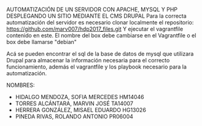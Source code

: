 AUTOMATIZACIÓN DE UN SERVIDOR CON APACHE, MYSQL Y PHP DESPLEGANDO UN SITIO MEDIANTE EL CMS DRUPAL
Para la correcta automatización del servidor es necesario clonar localmente el repositorio: https://github.com/marv007/hdp2017_files.git
Y ejecutar el vagrantfile contenido en este. El nombre del box debe cambiarse en el Vagrantfile o el box debe llamarse "debian"

Acá se pueden encontrar el sql de la base de datos de mysql que utilizara Drupal para almacenar la información necesaria para el correcto
funcionamiento, además el vagrantfile y los playbook necesario para la automatización. 

NOMBRES:
- HIDALGO MENDOZA, SOFIA MERCEDES HM14046
- TORRES ALCÁNTARA, MARVIN JOSÉ TA14007
- HERRERA GONZÁLEZ, MISAEL EDUARDO HG13026
- PINEDA RIVAS, ROLANDO ANTONIO PR06004

